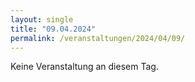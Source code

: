```yaml
---
layout: single
title: "09.04.2024"
permalink: /veranstaltungen/2024/04/09/
---
```


Keine Veranstaltung an diesem Tag.
